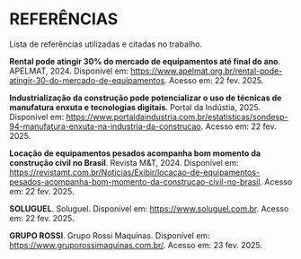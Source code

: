 # REFERÊNCIAS

Lista de referências utilizadas e citadas no trabalho.

**Rental pode atingir 30% do mercado de equipamentos até final do ano**. APELMAT, 2024. Disponível em: <https://www.apelmat.org.br/rental-pode-atingir-30-do-mercado-de-equipamentos>. Acesso em: 22 fev. 2025.

**Industrialização da construção pode potencializar o uso de técnicas de manufatura enxuta e tecnologias digitais**. Portal da Indústia, 2025. Disponível em: <https://www.portaldaindustria.com.br/estatisticas/sondesp-94-manufatura-enxuta-na-industria-da-construcao>. Acesso em: 22 fev. 2025.

**Locação de equipamentos pesados acompanha bom momento da construção civil no Brasil**. Revista M&T, 2024. Disponível em: <https://revistamt.com.br/Noticias/Exibir/locacao-de-equipamentos-pesados-acompanha-bom-momento-da-construcao-civil-no-brasil>. Acesso em: 22 fev. 2025.

**SOLUGUEL**. Soluguel. Disponível em: <https://www.soluguel.com.br>. Acesso em: 22 fev. 2025.

**GRUPO ROSSI**. Grupo Rossi Maquinas. Disponível em: <https://www.gruporossimaquinas.com.br/>. Acesso em: 23 fev. 2025.
